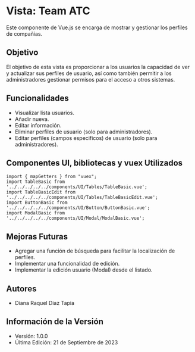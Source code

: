 # Vista: Team ATC

Este componente de Vue.js se encarga de mostrar y gestionar los perfiles de compañias.

## Objetivo

El objetivo de esta vista es proporcionar a los usuarios la capacidad de ver y actualizar sus perfiles de usuario, así como también permitir a los administradores gestionar permisos para el acceso a otros sistemas.

## Funcionalidades

- Visualizar lista usuarios.
- Añadir nueva.
- Editar información.
- Eliminar perfiles de usuario (solo para administradores).
- Editar perfiles (campos especificos) de usuario (solo para administradores).

## Componentes UI, bibliotecas y vuex Utilizados

	import { mapGetters } from "vuex";
	import TableBasic from '../../../../../components/UI/Tables/TableBasic.vue';
	import TableBasicEdit from '../../../../../components/UI/Tables/TableBasicEdit.vue';
	import ButtonBasic from '../../../../../components/UI/Button/ButtonBasic.vue';
	import ModalBasic from '../../../../../components/UI/Modal/ModalBasic.vue';

## Mejoras Futuras

- Agregar una función de búsqueda para facilitar la localización de perfiles.
- Implementar una funcionalidad de edición.
- Implementar la edición usuario (Modal) desde el listado.

## Autores

- Diana Raquel Diaz Tapia

## Información de la Versión

- Versión: 1.0.0
- Última Edición: 21 de Septiembre de 2023

